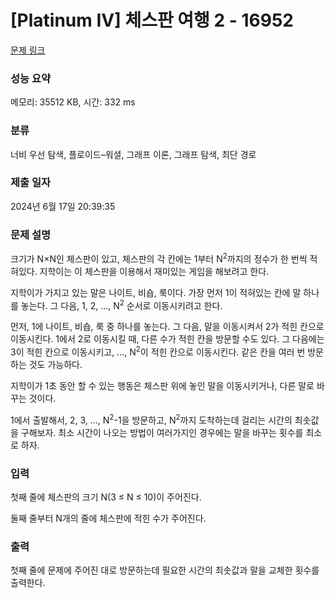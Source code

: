 # [Platinum IV] 체스판 여행 2 - 16952 

[문제 링크](https://www.acmicpc.net/problem/16952) 

### 성능 요약

메모리: 35512 KB, 시간: 332 ms

### 분류

너비 우선 탐색, 플로이드–워셜, 그래프 이론, 그래프 탐색, 최단 경로

### 제출 일자

2024년 6월 17일 20:39:35

### 문제 설명

<p>크기가 N×N인 체스판이 있고, 체스판의 각 칸에는 1부터 N<sup>2</sup>까지의 정수가 한 번씩 적혀있다. 지학이는 이 체스판을 이용해서 재미있는 게임을 해보려고 한다.</p>

<p>지학이가 가지고 있는 말은 나이트, 비숍, 룩이다. 가장 먼저 1이 적혀있는 칸에 말 하나를 놓는다. 그 다음, 1, 2, ..., N<sup>2</sup> 순서로 이동시키려고 한다.</p>

<p>먼저, 1에 나이트, 비숍, 룩 중 하나를 놓는다. 그 다음, 말을 이동시켜서 2가 적힌 칸으로 이동시킨다. 1에서 2로 이동시킬 때, 다른 수가 적힌 칸을 방문할 수도 있다. 그 다음에는 3이 적힌 칸으로 이동시키고, ..., N<sup>2</sup>이 적힌 칸으로 이동시킨다. 같은 칸을 여러 번 방문하는 것도 가능하다.</p>

<p>지학이가 1초 동안 할 수 있는 행동은 체스판 위에 놓인 말을 이동시키거나, 다른 말로 바꾸는 것이다.</p>

<p>1에서 출발해서, 2, 3, ..., N<sup>2</sup>-1을 방문하고, N<sup>2</sup>까지 도착하는데 걸리는 시간의 최솟값을 구해보자. 최소 시간이 나오는 방법이 여러가지인 경우에는 말을 바꾸는 횟수를 최소로 하자.</p>

### 입력 

 <p>첫째 줄에 체스판의 크기 N(3 ≤ N ≤ 10)이 주어진다.</p>

<p>둘째 줄부터 N개의 줄에 체스판에 적힌 수가 주어진다.</p>

### 출력 

 <p>첫째 줄에 문제에 주어진 대로 방문하는데 필요한 시간의 최솟값과 말을 교체한 횟수를 출력한다. </p>

